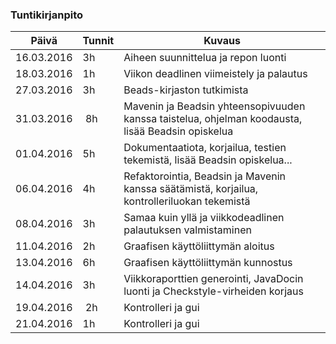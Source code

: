 ### Tuntikirjanpito
Päivä | Tunnit | Kuvaus
--------------- | ----- | ------
16.03.2016 | 3h | Aiheen suunnittelua ja repon luonti
18.03.2016 | 1h | Viikon deadlinen viimeistely ja palautus
27.03.2016 | 3h | Beads-kirjaston tutkimista
31.03.2016 | 8h | Mavenin ja Beadsin yhteensopivuuden kanssa taistelua, ohjelman koodausta, lisää Beadsin opiskelua
01.04.2016 | 5h | Dokumentaatiota, korjailua, testien tekemistä, lisää Beadsin opiskelua...
06.04.2016 | 4h | Refaktorointia, Beadsin ja Mavenin kanssa säätämistä, korjailua, kontrolleriluokan tekemistä
08.04.2016 | 3h | Samaa kuin yllä ja viikkodeadlinen palautuksen valmistaminen
11.04.2016 | 2h | Graafisen käyttöliittymän aloitus
13.04.2016 | 6h | Graafisen käyttöliittymän kunnostus
14.04.2016 | 3h | Viikkoraporttien generointi, JavaDocin luonti ja Checkstyle-virheiden korjaus
19.04.2016 | 2h | Kontrolleri ja gui
21.04.2016 | 1h | Kontrolleri ja gui

